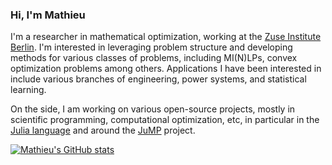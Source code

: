 ### Hi, I'm Mathieu

I'm a researcher in mathematical optimization, working at the [Zuse Institute Berlin](https://www.zib.de).
I'm interested in leveraging problem structure and developing methods for various classes of problems, including MI(N)LPs, convex optimization problems among others.
Applications I have been interested in include various branches of engineering, power systems, and statistical learning.

On the side, I am working on various open-source projects, mostly in scientific programming, computational optimization, etc, in particular in the [Julia language](https://github.com/JuliaLang/julia/) and around the [JuMP](https://jump.dev) project.

[![Mathieu's GitHub stats](https://github-readme-stats.vercel.app/api?username=matbesancon)](https://github.com/anuraghazra/github-readme-stats)
